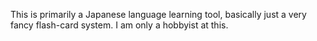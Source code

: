 This is primarily a Japanese language learning tool, basically just a very fancy flash-card system. I am only a hobbyist at this. 
